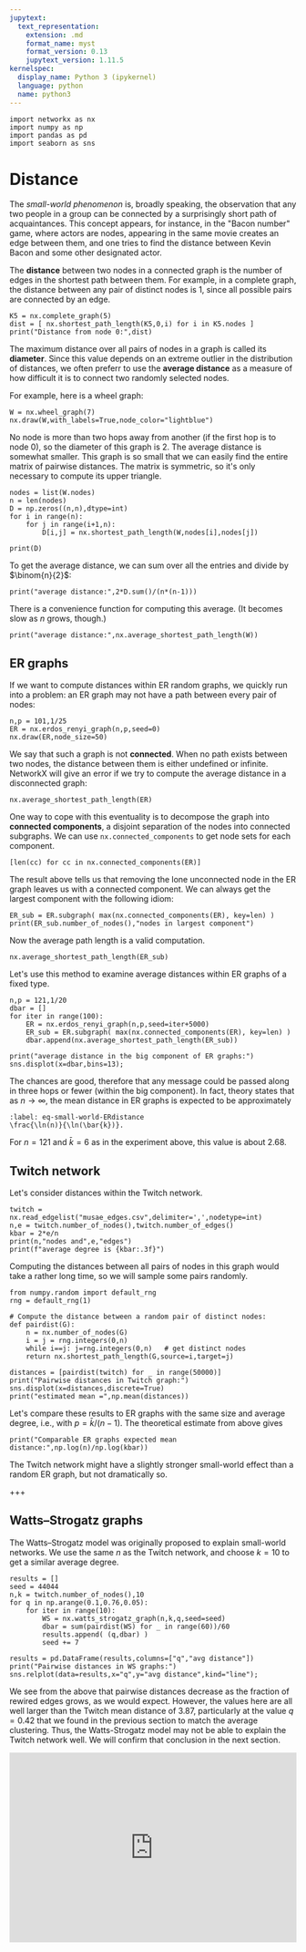 ```yaml
---
jupytext:
  text_representation:
    extension: .md
    format_name: myst
    format_version: 0.13
    jupytext_version: 1.11.5
kernelspec:
  display_name: Python 3 (ipykernel)
  language: python
  name: python3
---
```


```{code-cell} ipython3
import networkx as nx
import numpy as np
import pandas as pd
import seaborn as sns
```

# Distance

The *small-world phenomenon* is, broadly speaking, the observation that any two people in a group can be connected by a surprisingly short path of acquaintances. This concept appears, for instance, in the "Bacon number" game, where actors are nodes, appearing in the same movie creates an edge between them, and one tries to find the distance between Kevin Bacon and some other designated actor. 

The **distance** between two nodes in a connected graph is the number of edges in the shortest path between them. For example, in a complete graph, the distance between any pair of distinct nodes is 1, since all possible pairs are connected by an edge.

```{code-cell} ipython3
K5 = nx.complete_graph(5)
dist = [ nx.shortest_path_length(K5,0,i) for i in K5.nodes ]
print("Distance from node 0:",dist)
```

The maximum distance over all pairs of nodes in a graph is called its **diameter**. Since this value depends on an extreme outlier in the distribution of distances, we often preferr to use the **average distance** as a measure of how difficult it is to connect two randomly selected nodes.

For example, here is a wheel graph:

```{code-cell} ipython3
W = nx.wheel_graph(7)
nx.draw(W,with_labels=True,node_color="lightblue")
```

No node is more than two hops away from another (if the first hop is to node 0), so the diameter of this graph is 2. The average distance is somewhat smaller. This graph is so small that we can easily find the entire matrix of pairwise distances. The matrix is symmetric, so it's only necessary to compute its upper triangle.

```{code-cell} ipython3
nodes = list(W.nodes)
n = len(nodes)
D = np.zeros((n,n),dtype=int)
for i in range(n):
    for j in range(i+1,n):
        D[i,j] = nx.shortest_path_length(W,nodes[i],nodes[j]) 

print(D)
```

To get the average distance, we can sum over all the entries and divide by $\binom{n}{2}$:

```{code-cell} ipython3
print("average distance:",2*D.sum()/(n*(n-1)))
```

There is a convenience function for computing this average. (It becomes slow as $n$ grows, though.)

```{code-cell} ipython3
print("average distance:",nx.average_shortest_path_length(W))
```

## ER graphs

If we want to compute distances within ER random graphs, we quickly run into a problem: an ER graph may not have a path between every pair of nodes:

```{code-cell} ipython3
n,p = 101,1/25
ER = nx.erdos_renyi_graph(n,p,seed=0)
nx.draw(ER,node_size=50)
```

We say that such a graph is not **connected**. When no path exists between two nodes, the distance between them is either undefined or infinite. NetworkX will give an error if we try to compute the average distance in a disconnected graph:

```{code-cell} ipython3
nx.average_shortest_path_length(ER)
```

One way to cope with this eventuality is to decompose the graph into **connected components**, a disjoint separation of the nodes into connected subgraphs. We can use `nx.connected_components` to get node sets for each component.

```{code-cell} ipython3
[len(cc) for cc in nx.connected_components(ER)]
```

The result above tells us that removing the lone unconnected node in the ER graph leaves us with a connected component. We can always get the largest component with the following idiom:

```{code-cell} ipython3
ER_sub = ER.subgraph( max(nx.connected_components(ER), key=len) )
print(ER_sub.number_of_nodes(),"nodes in largest component")
```

Now the average path length is a valid computation.

```{code-cell} ipython3
nx.average_shortest_path_length(ER_sub)
```

Let's use this method to examine average distances within ER graphs of a fixed type.

```{code-cell} ipython3
n,p = 121,1/20
dbar = []
for iter in range(100):
    ER = nx.erdos_renyi_graph(n,p,seed=iter+5000)
    ER_sub = ER.subgraph( max(nx.connected_components(ER), key=len) )
    dbar.append(nx.average_shortest_path_length(ER_sub))

print("average distance in the big component of ER graphs:")
sns.displot(x=dbar,bins=13);
```

The chances are good, therefore that any message could be passed along in three hops or fewer (within the big component). In fact, theory states that as $n\to\infty$, the mean distance in ER graphs is expected to be approximately 

```{math}
:label: eq-small-world-ERdistance
\frac{\ln(n)}{\ln(\bar{k})}.
```

For $n=121$ and $\bar{k}=6$ as in the experiment above, this value is about 2.68.

## Twitch network

Let's consider distances within the Twitch network.

```{code-cell} ipython3
twitch = nx.read_edgelist("musae_edges.csv",delimiter=',',nodetype=int)
n,e = twitch.number_of_nodes(),twitch.number_of_edges()
kbar = 2*e/n
print(n,"nodes and",e,"edges")
print(f"average degree is {kbar:.3f}")
```

Computing the distances between all pairs of nodes in this graph would take a rather long time, so we will sample some pairs randomly.

```{code-cell} ipython3
from numpy.random import default_rng
rng = default_rng(1)

# Compute the distance between a random pair of distinct nodes:
def pairdist(G):
    n = nx.number_of_nodes(G)
    i = j = rng.integers(0,n)
    while i==j: j=rng.integers(0,n)   # get distinct nodes
    return nx.shortest_path_length(G,source=i,target=j)

distances = [pairdist(twitch) for _ in range(50000)]
print("Pairwise distances in Twitch graph:")
sns.displot(x=distances,discrete=True)
print("estimated mean =",np.mean(distances))
```

Let's compare these results to ER graphs with the same size and average degree, i.e., with $p=\bar{k}/(n-1)$. The theoretical estimate from above gives

```{code-cell} ipython3
print("Comparable ER graphs expected mean distance:",np.log(n)/np.log(kbar))
```

The Twitch network might have a slightly stronger small-world effect than a random ER graph, but not dramatically so.

+++

## Watts–Strogatz graphs

The Watts–Strogatz model was originally proposed to explain small-world networks. We use the same $n$ as the Twitch network, and choose $k=10$ to get a similar average degree. 

```{code-cell} ipython3
results = []
seed = 44044
n,k = twitch.number_of_nodes(),10
for q in np.arange(0.1,0.76,0.05):
    for iter in range(10):
        WS = nx.watts_strogatz_graph(n,k,q,seed=seed)
        dbar = sum(pairdist(WS) for _ in range(60))/60
        results.append( (q,dbar) )
        seed += 7

results = pd.DataFrame(results,columns=["q","avg distance"])
print("Pairwise distances in WS graphs:")
sns.relplot(data=results,x="q",y="avg distance",kind="line");
```

We see from the above that pairwise distances decrease as the fraction of rewired edges grows, as we would expect. However, the values here are all well larger than the Twitch mean distance of 3.87, particularly at the value $q=0.42$ that we found in the previous section to match the average clustering. Thus, the Watts-Strogatz model may not be able to explain the Twitch network well. We will confirm that conclusion in the next section.

<div style="max-width:608px"><div style="position:relative;padding-bottom:66.118421052632%"><iframe id="kaltura_player" src="https://cdnapisec.kaltura.com/p/2358381/sp/235838100/embedIframeJs/uiconf_id/43030021/partner_id/2358381?iframeembed=true&playerId=kaltura_player&entry_id=1_ni8nut54&flashvars[streamerType]=auto&amp;flashvars[localizationCode]=en&amp;flashvars[leadWithHTML5]=true&amp;flashvars[sideBarContainer.plugin]=true&amp;flashvars[sideBarContainer.position]=left&amp;flashvars[sideBarContainer.clickToClose]=true&amp;flashvars[chapters.plugin]=true&amp;flashvars[chapters.layout]=vertical&amp;flashvars[chapters.thumbnailRotator]=false&amp;flashvars[streamSelector.plugin]=true&amp;flashvars[EmbedPlayer.SpinnerTarget]=videoHolder&amp;flashvars[dualScreen.plugin]=true&amp;flashvars[Kaltura.addCrossoriginToIframe]=true&amp;&wid=1_ae6ref41" width="608" height="402" allowfullscreen webkitallowfullscreen mozAllowFullScreen allow="autoplay *; fullscreen *; encrypted-media *" sandbox="allow-forms allow-same-origin allow-scripts allow-top-navigation allow-pointer-lock allow-popups allow-modals allow-orientation-lock allow-popups-to-escape-sandbox allow-presentation allow-top-navigation-by-user-activation" frameborder="0" title="Kaltura Player" style="position:absolute;top:0;left:0;width:100%;height:100%"></iframe></div></div>